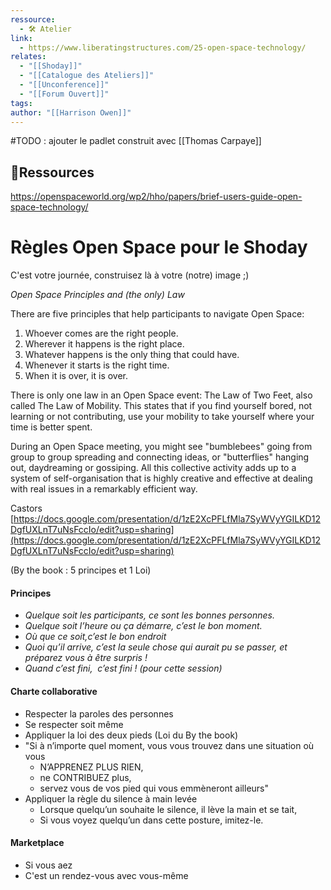 ```yaml
---
ressource:
  - 🛠️ Atelier
link:
  - https://www.liberatingstructures.com/25-open-space-technology/
relates:
  - "[[Shoday]]"
  - "[[Catalogue des Ateliers]]"
  - "[[Unconference]]"
  - "[[Forum Ouvert]]"
tags: 
author: "[[Harrison Owen]]"
---
```

#TODO : ajouter le padlet construit avec [[Thomas Carpaye]]

## 🔗Ressources
https://openspaceworld.org/wp2/hho/papers/brief-users-guide-open-space-technology/


# Règles Open Space pour le Shoday


C'est votre journée, construisez là à votre (notre) image ;)
 
_Open Space Principles and (the only) Law_

There are five principles that help participants to navigate Open Space:
1. Whoever comes are the right people.
2. Wherever it happens is the right place.
3. Whatever happens is the only thing that could have.
4. Whenever it starts is the right time.
5. When it is over, it is over.

There is only one law in an Open Space event: The Law of Two Feet, also called The Law of Mobility. This states that if you find yourself bored, not learning or not contributing, use your mobility to take yourself where your time is better spent.

During an Open Space meeting, you might see "bumblebees" going from group to group spreading and connecting ideas, or "butterflies" hanging out, daydreaming or gossiping. All this collective activity adds up to a system of self-organisation that is highly creative and effective at dealing with real issues in a remarkably efficient way.

Castors   
[https://docs.google.com/presentation/d/1zE2XcPFLfMla7SyWVyYGILKD12DgfUXLnT7uNsFccIo/edit?usp=sharing](https://docs.google.com/presentation/d/1zE2XcPFLfMla7SyWVyYGILKD12DgfUXLnT7uNsFccIo/edit?usp=sharing)

  

(By the book : 5 principes et 1 Loi)

#### **Principes**

- _Quelque soit les participants, ce sont les bonnes personnes._
- _Quelque soit l’heure ou ça démarre, c’est le bon moment._
- _Où que ce soit,c’est le bon endroit_
- _Quoi qu’il arrive, c’est la seule chose qui aurait pu se passer, et préparez vous à être surpris !_
- _Quand c’est fini,  c’est fini ! (pour cette session)_
#### Charte collaborative

- Respecter la paroles des personnes
- Se respecter soit même
- Appliquer la loi des deux pieds (Loi du By the book)
- "Si à n’importe quel moment, vous vous trouvez dans une situation où vous 
	- N’APPRENEZ PLUS RIEN,
	- ne CONTRIBUEZ plus, 
	- servez vous de vos pied qui vous emmèneront ailleurs"
- Appliquer la règle du silence à main levée
	- Lorsque quelqu’un souhaite le silence, il lève la main et se tait,
	- Si vous voyez quelqu’un dans cette posture, imitez-le.

#### Marketplace

- Si vous aez
- C'est un rendez-vous avec vous-même